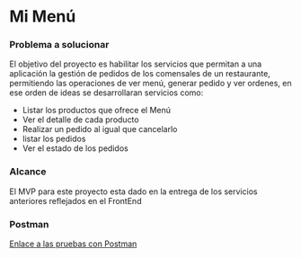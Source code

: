 # Mi Menú

### Problema a solucionar
El objetivo del proyecto es habilitar los servicios que permitan a una aplicación la gestión de pedidos
de los comensales de un restaurante, permitiendo las operaciones de ver menú, generar pedido y ver ordenes, en ese orden de ideas
se desarrollaran servicios como:

* Listar los productos que ofrece el Menú
* Ver el detalle de cada producto
* Realizar un pedido al igual que cancelarlo
* listar los pedidos
* Ver el estado de los pedidos

### Alcance
El MVP para este proyecto esta dado en la entrega de los servicios anteriores reflejados en el FrontEnd

### Postman
[Enlace a las pruebas con Postman](https://universal-meadow-360014.postman.co/workspace/Universidad~596f047b-68f3-4dfd-b60f-10e010c95e9e/collection/8924365-18f2d431-3e75-443a-970e-5d438e5c4093?action=share&creator=8924365)